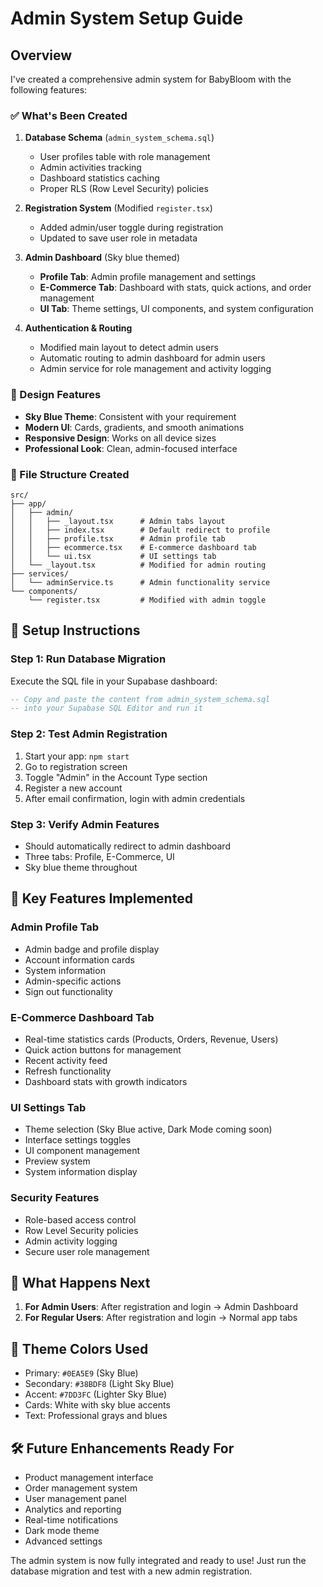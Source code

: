 # Admin System Setup Guide

## Overview
I've created a comprehensive admin system for BabyBloom with the following features:

### ✅ What's Been Created

1. **Database Schema** (`admin_system_schema.sql`)
   - User profiles table with role management
   - Admin activities tracking
   - Dashboard statistics caching
   - Proper RLS (Row Level Security) policies

2. **Registration System** (Modified `register.tsx`)
   - Added admin/user toggle during registration
   - Updated to save user role in metadata

3. **Admin Dashboard** (Sky blue themed)
   - **Profile Tab**: Admin profile management and settings
   - **E-Commerce Tab**: Dashboard with stats, quick actions, and order management
   - **UI Tab**: Theme settings, UI components, and system configuration

4. **Authentication & Routing**
   - Modified main layout to detect admin users
   - Automatic routing to admin dashboard for admin users
   - Admin service for role management and activity logging

### 🎨 Design Features

- **Sky Blue Theme**: Consistent with your requirement
- **Modern UI**: Cards, gradients, and smooth animations
- **Responsive Design**: Works on all device sizes
- **Professional Look**: Clean, admin-focused interface

### 📁 File Structure Created
```
src/
├── app/
│   ├── admin/
│   │   ├── _layout.tsx      # Admin tabs layout
│   │   ├── index.tsx        # Default redirect to profile
│   │   ├── profile.tsx      # Admin profile tab
│   │   ├── ecommerce.tsx    # E-commerce dashboard tab
│   │   └── ui.tsx           # UI settings tab
│   └── _layout.tsx          # Modified for admin routing
├── services/
│   └── adminService.ts      # Admin functionality service
└── components/
    └── register.tsx         # Modified with admin toggle
```

## 🚀 Setup Instructions

### Step 1: Run Database Migration
Execute the SQL file in your Supabase dashboard:
```sql
-- Copy and paste the content from admin_system_schema.sql
-- into your Supabase SQL Editor and run it
```

### Step 2: Test Admin Registration
1. Start your app: `npm start`
2. Go to registration screen
3. Toggle "Admin" in the Account Type section
4. Register a new account
5. After email confirmation, login with admin credentials

### Step 3: Verify Admin Features
- Should automatically redirect to admin dashboard
- Three tabs: Profile, E-Commerce, UI
- Sky blue theme throughout

## 🎯 Key Features Implemented

### Admin Profile Tab
- Admin badge and profile display
- Account information cards
- System information
- Admin-specific actions
- Sign out functionality

### E-Commerce Dashboard Tab
- Real-time statistics cards (Products, Orders, Revenue, Users)
- Quick action buttons for management
- Recent activity feed
- Refresh functionality
- Dashboard stats with growth indicators

### UI Settings Tab
- Theme selection (Sky Blue active, Dark Mode coming soon)
- Interface settings toggles
- UI component management
- Preview system
- System information display

### Security Features
- Role-based access control
- Row Level Security policies
- Admin activity logging
- Secure user role management

## 🔄 What Happens Next

1. **For Admin Users**: After registration and login → Admin Dashboard
2. **For Regular Users**: After registration and login → Normal app tabs

## 🎨 Theme Colors Used
- Primary: `#0EA5E9` (Sky Blue)
- Secondary: `#38BDF8` (Light Sky Blue)
- Accent: `#7DD3FC` (Lighter Sky Blue)
- Cards: White with sky blue accents
- Text: Professional grays and blues

## 🛠 Future Enhancements Ready For
- Product management interface
- Order management system
- User management panel
- Analytics and reporting
- Real-time notifications
- Dark mode theme
- Advanced settings

The admin system is now fully integrated and ready to use! Just run the database migration and test with a new admin registration.